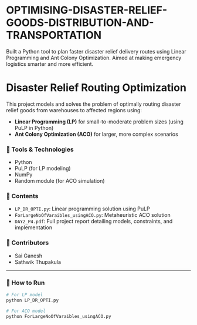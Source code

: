 # OPTIMISING-DISASTER-RELIEF-GOODS-DISTRIBUTION-AND-TRANSPORTATION
Built a Python tool to plan faster disaster relief delivery routes using Linear Programming and Ant Colony Optimization. Aimed at making emergency logistics smarter and more efficient.
# Disaster Relief Routing Optimization

This project models and solves the problem of optimally routing disaster relief goods from warehouses to affected regions using:

- **Linear Programming (LP)** for small-to-moderate problem sizes (using PuLP in Python)
- **Ant Colony Optimization (ACO)** for larger, more complex scenarios

### 🔧 Tools & Technologies
- Python
- PuLP (for LP modeling)
- NumPy
- Random module (for ACO simulation)

### 📂 Contents
- `LP_DR_OPTI.py`: Linear programming solution using PuLP
- `ForLargeNoOfVaraibles_usingACO.py`: Metaheuristic ACO solution
- `DAY2_P4.pdf`: Full project report detailing models, constraints, and implementation

### 👥 Contributors
- Sai Ganesh 
- Sathwik Thupakula 

---

### 🚀 How to Run
```bash
# For LP model
python LP_DR_OPTI.py

# For ACO model
python ForLargeNoOfVaraibles_usingACO.py

